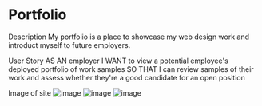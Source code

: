 # Portfolio

Description
My portfolio is a place to showcase my web design work and introduct myself to future employers.

User Story
AS AN employer
I WANT to view a potential employee's deployed portfolio of work samples
SO THAT I can review samples of their work and assess whether they're a good candidate for an open position

Image of site
![image](https://user-images.githubusercontent.com/87744214/133937641-8af84a14-b905-4a8c-b5fc-1d923a4d22b6.png)
![image](https://user-images.githubusercontent.com/87744214/133937684-f936475a-4012-4304-a76b-4a822454bae7.png)
![image](https://user-images.githubusercontent.com/87744214/133937700-671a941e-0cda-464c-b5cd-8cc0a7deabf9.png)
